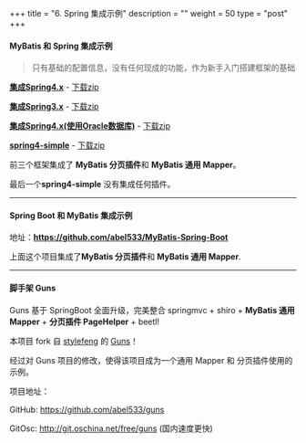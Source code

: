 +++
title = "6. Spring 集成示例"
description = ""
weight = 50
type = "post"
+++

#### MyBatis 和 Spring 集成示例

> 只有基础的配置信息，没有任何现成的功能，作为新手入门搭建框架的基础

[**集成Spring4.x**](https://github.com/abel533/Mybatis-Spring) - [下载zip](https://github.com/abel533/Mybatis-Spring/archive/master.zip)

[**集成Spring3.x**](https://github.com/abel533/Mybatis-Spring/tree/spring3.x) - [下载zip](https://github.com/abel533/Mybatis-Spring/archive/spring3.x.zip)

[**集成Spring4.x(使用Oracle数据库)**](https://github.com/abel533/Mybatis-Spring/tree/mybatis-oracle) - [下载zip](https://github.com/abel533/Mybatis-Spring/archive/mybatis-oracle.zip)

[**spring4-simple**](https://github.com/abel533/Mybatis-Spring/tree/spring4-simple)  -  [下载zip](https://github.com/abel533/Mybatis-Spring/archive/spring4-simple.zip)

前三个框架集成了 **MyBatis 分页插件**和 **MyBatis 通用 Mapper**。

最后一个**spring4-simple** 没有集成任何插件。

------------------------------------

#### Spring Boot 和 MyBatis 集成示例

地址：**https://github.com/abel533/MyBatis-Spring-Boot**

上面这个项目集成了**MyBatis 分页插件**和 **MyBatis 通用 Mapper**.

------------------------------------

#### 脚手架 Guns

Guns 基于 SpringBoot 全面升级，完美整合 springmvc + shiro + **MyBatis 通用 Mapper** + **分页插件 PageHelper** + beetl!

本项目 fork 自 [stylefeng](http://git.oschina.net/naan1993) 的 [Guns](http://git.oschina.net/naan1993/guns)！

经过对 Guns 项目的修改，使得该项目成为一个通用 Mapper 和 分页插件使用的示例。

项目地址：

GitHub: https://github.com/abel533/guns

GitOsc: http://git.oschina.net/free/guns (国内速度更快)

